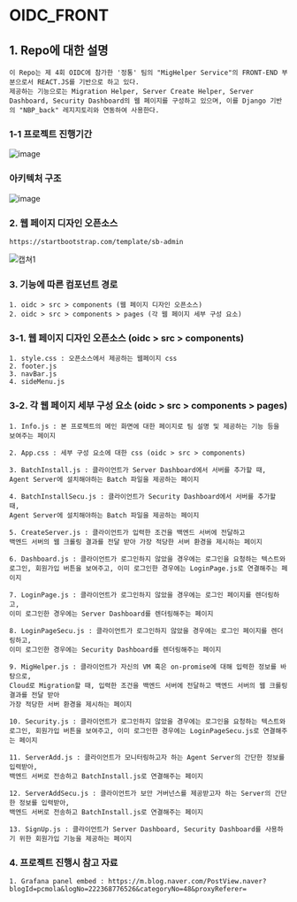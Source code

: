 # OIDC_FRONT

## 1. Repo에 대한 설명
    이 Repo는 제 4회 OIDC에 참가한 '정통' 팀의 "MigHelper Service"의 FRONT-END 부분으로서 REACT.JS를 기반으로 하고 있다. 
    제공하는 기능으로는 Migration Helper, Server Create Helper, Server Dashboard, Security Dashboard의 웹 페이지를 구성하고 있으며, 이를 Django 기반의 "NBP_back" 레지지토리와 연동하여 사용한다.
    
### 1-1 프로젝트 진행기간
![image](https://user-images.githubusercontent.com/87827050/214664775-c78edb6c-a604-4963-96e9-86cf4db6c37e.png)

### 아키텍처 구조
![image](https://user-images.githubusercontent.com/87827050/214665476-a02fe7b1-954f-4163-8d8b-7bc8f2a49888.png)


### 2. 웹 페이지 디자인 오픈소스
    https://startbootstrap.com/template/sb-admin
    
![캡쳐1](https://user-images.githubusercontent.com/86856855/181065167-33b9da6e-d084-4ad0-b652-7891844afa2e.jpg)    

### 3. 기능에 따른 컴포넌트 경로
    1. oidc > src > components (웹 페이지 디자인 오픈소스)
    2. oidc > src > components > pages (각 웹 페이지 세부 구성 요소)
    
### 3-1. 웹 페이지 디자인 오픈소스 (oidc > src > components)
    1. style.css : 오픈소스에서 제공하는 웹페이지 css
    2. footer.js
    3. navBar.js
    4. sideMenu.js

### 3-2. 각 웹 페이지 세부 구성 요소 (oidc > src > components > pages) 
    1. Info.js : 본 프로젝트의 메인 화면에 대한 페이지로 팀 설명 및 제공하는 기능 등을 보여주는 페이지
    
    2. App.css : 세부 구성 요소에 대한 css (oidc > src > components)
    
    3. BatchInstall.js : 클라이언트가 Server Dashboard에서 서버를 추가할 때, 
    Agent Server에 설치해야하는 Batch 파일을 제공하는 페이지
    
    4. BatchInstallSecu.js : 클라이언트가 Security Dashboard에서 서버를 추가할 때, 
    Agent Server에 설치해야하는 Batch 파일을 제공하는 페이지
    
    5. CreateServer.js : 클라이언트가 입력한 조건을 백엔드 서버에 전달하고 
    백엔드 서버의 웹 크롤링 결과를 전달 받아 가장 적당한 서버 환경을 제시하는 페이지
    
    6. Dashboard.js : 클라이언트가 로그인하지 않았을 경우에는 로그인을 요청하는 텍스트와 
    로그인, 회원가입 버튼을 보여주고, 이미 로그인한 경우에는 LoginPage.js로 연결해주는 페이지
    
    7. LoginPage.js : 클라이언트가 로그인하지 않았을 경우에는 로그인 페이지를 렌더링하고,
    이미 로그인한 경우에는 Server Dashboard를 렌더링해주는 페이지
    
    8. LoginPageSecu.js : 클라이언트가 로그인하지 않았을 경우에는 로그인 페이지를 렌더링하고,
    이미 로그인한 경우에는 Security Dashboard를 렌더링해주는 페이지
    
    9. MigHelper.js : 클라이언트가 자신의 VM 혹은 on-promise에 대해 입력한 정보를 바탕으로, 
    Cloud로 Migration할 때, 입력한 조건을 백엔드 서버에 전달하고 백엔드 서버의 웹 크롤링 결과를 전달 받아 
    가장 적당한 서버 환경을 제시하는 페이지 
    
    10. Security.js : 클라이언트가 로그인하지 않았을 경우에는 로그인을 요청하는 텍스트와 
    로그인, 회원가입 버튼을 보여주고, 이미 로그인한 경우에는 LoginPageSecu.js로 연결해주는 페이지
    
    11. ServerAdd.js : 클라이언트가 모니터링하고자 하는 Agent Server의 간단한 정보를 입력받아,
    백엔드 서버로 전송하고 BatchInstall.js로 연결해주는 페이지
    
    12. ServerAddSecu.js : 클라이언트가 보안 거버넌스를 제공받고자 하는 Server의 간단한 정보를 입력받아,
    백엔드 서버로 전송하고 BatchInstall.js로 연결해주는 페이지
    
    13. SignUp.js : 클라이언트가 Server Dashboard, Security Dashboard를 사용하기 위한 회원가입 기능을 제공하는 페이지
    
### 4. 프로젝트 진행시 참고 자료
    1. Grafana panel embed : https://m.blog.naver.com/PostView.naver?blogId=pcmola&logNo=222368776526&categoryNo=48&proxyReferer=
    
    
